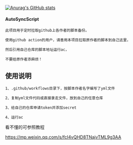 

[![Anurag's GitHub stats](https://github-readme-stats.vercel.app/api?username=sngxpro)](https://github.com/anuraghazra/github-readme-stats)


#### AutoSyncScript
```
此项目用于定时拉取github上各作者的脚本备份。

使用github action的用户，请善用本项目拉取原作者的脚本到自己这里，

然后引用自己仓库的脚本地址运行ac，

不要给原作者添麻烦！
```

## 使用说明
```
1、.github/workflows目录下，按脚本作者名字编写了yml文件

2、复制yml文件代码或直接拿走文件，放到自己的任意仓库

3、给自己的仓库申请token并添加secret

4、运行ac
```
看不懂的可参照教程

https://mp.weixin.qq.com/s/fcI4vQHD8TNajvTML9g3AA



